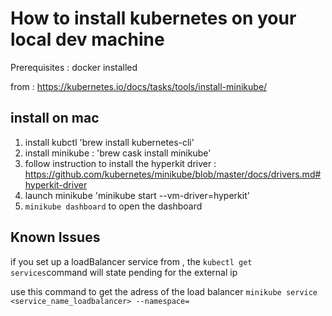 # How to install kubernetes on your local dev machine

Prerequisites : docker installed

from : https://kubernetes.io/docs/tasks/tools/install-minikube/

## install on mac

1. install kubctl 'brew install kubernetes-cli'
2. install minikube : 'brew cask install minikube'
3. follow instruction to install the hyperkit driver : https://github.com/kubernetes/minikube/blob/master/docs/drivers.md#hyperkit-driver
4. launch minikube 'minikube start --vm-driver=hyperkit'
5. `minikube dashboard` to open the dashboard

Known Issues
------------
if you set up a loadBalancer service from , the `kubectl get services`command will state pending for the external ip

use this command to get the adress of the load balancer `minikube service <service_name_loadbalancer> --namespace=`
